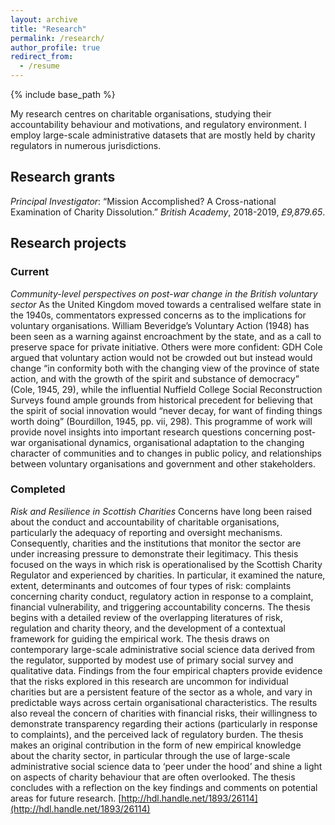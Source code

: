 ```yaml
---
layout: archive
title: "Research"
permalink: /research/
author_profile: true
redirect_from:
  - /resume
---
```


{% include base_path %}

My research centres on charitable organisations, studying their accountability behaviour and motivations, and regulatory environment. I employ large-scale administrative datasets that are mostly held by charity regulators in numerous jurisdictions.
## Research grants
*Principal Investigator*: “Mission Accomplished? A Cross-national Examination of Charity Dissolution.” _British Academy_, 2018-2019,
*£9,879.65*.

## Research projects
### Current
_Community-level perspectives on post-war change in the British voluntary sector_
As the United Kingdom moved towards a centralised welfare state in the 1940s, commentators expressed concerns as to the implications for voluntary organisations. William Beveridge’s Voluntary Action (1948) has been seen as a warning against encroachment by the state, and as a call to preserve space for private initiative. Others were more confident: GDH Cole argued that voluntary action would not be crowded out but instead would change “in conformity both with the changing view of the province of state action, and with the growth of the spirit and substance of democracy” (Cole, 1945, 29), while the influential Nuffield College Social Reconstruction Surveys found ample grounds from historical precedent for believing that the spirit of social innovation would “never decay, for want of finding things worth doing” (Bourdillon, 1945, pp. vii, 298).
This programme of work will provide novel insights into important research questions concerning post-war organisational dynamics, organisational adaptation to the changing character of communities and to changes in public policy, and relationships between voluntary organisations and government and other stakeholders.
 
### Completed
_Risk and Resilience in Scottish Charities_
Concerns have long been raised about the conduct and accountability of charitable organisations, particularly the adequacy of reporting and oversight mechanisms. Consequently, charities and the institutions that monitor the sector are under increasing pressure to demonstrate their legitimacy. This thesis focused on the ways in which risk is operationalised by the Scottish Charity Regulator and experienced by charities. In particular, it examined the nature, extent, determinants and outcomes of four types of risk: complaints concerning charity conduct, regulatory action in response to a complaint, financial vulnerability, and triggering accountability concerns. The thesis begins with a detailed review of the overlapping literatures of risk, regulation and charity theory, and the development of a contextual framework for guiding the empirical work. The thesis draws on contemporary large-scale administrative social science data derived from the regulator, supported by modest use of primary social survey and qualitative data. 
Findings from the four empirical chapters provide evidence that the risks explored in this research are uncommon for individual charities but are a persistent feature of the sector as a whole, and vary in predictable ways across certain organisational characteristics. The results also reveal the concern of charities with financial risks, their willingness to demonstrate transparency regarding their actions (particularly in response to complaints), and the perceived lack of regulatory burden. The thesis makes an original contribution in the form of new empirical knowledge about the charity sector, in particular through the use of large-scale
administrative social science data to ‘peer under the hood’ and shine a light on aspects of charity behaviour that are often overlooked. The thesis concludes with a reflection on the key findings and comments on potential areas for future research.
[http://hdl.handle.net/1893/26114](http://hdl.handle.net/1893/26114)
